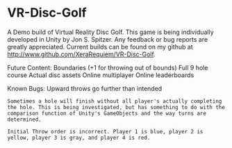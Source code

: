 # VR-Disc-Golf

A Demo build of Virtual Reality Disc Golf. This game is being individually developed in Unity by Jon S. Spitzer. Any feedback or bug reports are greatly appreciated. Current builds can be found on my github at http://www.github.com/XeraRequiem/VR-Disc-Golf.

Future Content:
    Boundaries (+1 for throwing out of bounds)
    Full 9 hole course
    Actual disc assets
    Online multiplayer
    Online leaderboards

Known Bugs:
    Upward throws go further than intended
    
    Sometimes a hole will finish without all player's actually completing the hole. This is being investigated, but has something to do with the comparison function of Unity's GameObjects and the way turns are determined.

    Initial Throw order is incorrect. Player 1 is blue, player 2 is yellow, player 3 is gray, and player 4 is red.
